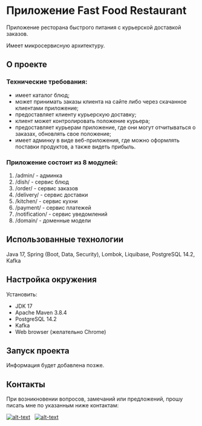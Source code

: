 # Приложение Fast Food Restaurant
Приложение ресторана быстрого питания с курьерской доставкой заказов.

Имеет микросервисную архитектуру.
## О проекте
### Технические требования:
- имеет каталог блюд;
- может принимать заказы клиента на сайте либо через скачанное клиентами приложение;
- предоставляет клиенту курьерскую доставку;
- клиент может контролировать положение курьера;
- предоставляет курьерам приложение, где они могут отчитываться о заказах, обновлять свое положение;
- имеет админку в виде веб-приложения, где можно оформлять поставки продуктов, а также видеть прибыль.

### Приложение состоит из 8 модулей:
1. /admin/ - админка
2. /dish/ - сервис блюд
3. /order/ - сервис заказов
4. /delivery/ - сервис доставки
5. /kitchen/ - сервис кухни
6. /payment/ - сервис платежей
7. /notification/ - сервис уведомлений
8. /domain/ - доменные модели

## Использованные технологии
Java 17, Spring (Boot, Data, Security), Lombok, Liquibase, PostgreSQL 14.2, 
Kafka

## Настройка окружения
Установить:
- JDK 17
- Apache Maven 3.8.4
- PostgreSQL 14.2
- Kafka
- Web browser (желательно Chrome)
## Запуск проекта
Информация будет добавлена позже.

## Контакты
При возникновении вопросов, замечаний или предложений, прошу писать мне по указанным ниже контактам:

[![alt-text](https://img.shields.io/badge/-telegram-grey?style=flat&logo=telegram&logoColor=white)](https://t.me/levgross)&nbsp;&nbsp;
[![alt-text](https://img.shields.io/badge/@%20email-005FED?style=flat&logo=mail&logoColor=white)](mailto:levgross@gmail.com)&nbsp;&nbsp;
